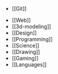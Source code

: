 * [[Git]]
- [[Web]]
- [[3d-modeling]]
- [[Design]]
- [[Programming]]
- [[Science]]
- [[Drawing]]
- [[Gaming]]
- [[Languages]]